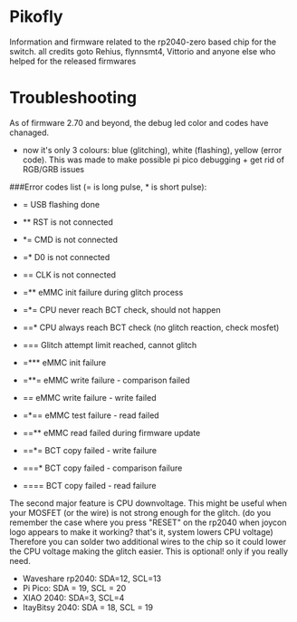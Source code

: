 # Pikofly
Information and firmware related to the rp2040-zero based chip for the switch.
all credits goto Rehius, flynnsmt4, Vittorio and anyone else who helped for the released firmwares


# Troubleshooting
As of firmware 2.70 and beyond, the debug led color and codes have chanaged.

- now it's only 3 colours: blue (glitching), white (flashing), yellow (error code). 
This was made to make possible pi pico debugging + get rid of RGB/GRB issues

###Error codes list (= is long pulse, * is short pulse):

- = USB flashing done

- ** RST is not connected
- *= CMD is not connected
- =* D0 is not connected
- == CLK is not connected
 
- =** eMMC init failure during glitch process
- =*= CPU never reach BCT check, should not happen
- ==* CPU always reach BCT check (no glitch reaction, check mosfet)
- === Glitch attempt limit reached, cannot glitch

- =*** eMMC init failure
- =**= eMMC write failure - comparison failed
- =*=* eMMC write failure - write failed
- =*== eMMC test failure - read failed
- ==** eMMC read failed during firmware update
- ==*= BCT copy failed - write failure
- ===* BCT copy failed - comparison failure
- ==== BCT copy failed - read failure

The second major feature is CPU downvoltage. This might be useful when your MOSFET (or the wire) is not strong enough for the glitch. (do you remember the case where you press "RESET" on the rp2040 when joycon logo appears to make it working? that's it, system lowers CPU voltage)
Therefore you can solder two additional wires to the chip so it could lower the CPU voltage making the glitch easier. This is optional! only if you really need.

- Waveshare rp2040: SDA=12, SCL=13
- Pi Pico: SDA = 19, SCL = 20
- XIAO 2040: SDA=3, SCL=4
- ItayBitsy 2040: SDA = 18, SCL = 19